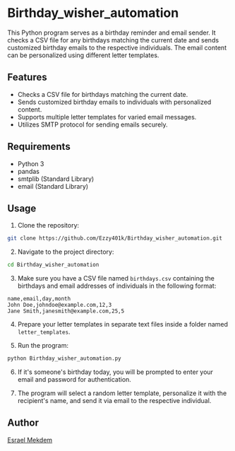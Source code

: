 # Birthday_wisher_automation
This Python program serves as a birthday reminder and email sender. It checks a CSV file for any birthdays matching the current date and sends customized birthday emails to the respective individuals. The email content can be personalized using different letter templates.

## Features

- Checks a CSV file for birthdays matching the current date.
- Sends customized birthday emails to individuals with personalized content.
- Supports multiple letter templates for varied email messages.
- Utilizes SMTP protocol for sending emails securely.

## Requirements

- Python 3
- pandas
- smtplib (Standard Library)
- email (Standard Library)

## Usage

1. Clone the repository:

```bash
git clone https://github.com/Ezzy401k/Birthday_wisher_automation.git
```

2. Navigate to the project directory:

```bash
cd Birthday_wisher_automation
```

3. Make sure you have a CSV file named `birthdays.csv` containing the birthdays and email addresses of individuals in the following format:

```csv
name,email,day,month
John Doe,johndoe@example.com,12,3
Jane Smith,janesmith@example.com,25,5
```

4. Prepare your letter templates in separate text files inside a folder named `letter_templates`.

5. Run the program:

```bash
python Birthday_wisher_automation.py
```

6. If it's someone's birthday today, you will be prompted to enter your email and password for authentication.

7. The program will select a random letter template, personalize it with the recipient's name, and send it via email to the respective individual.

## Author

[Esrael Mekdem](https://github.com/Ezzy401k)
